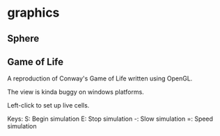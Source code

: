 graphics
============

## Sphere


##  Game of Life
A reproduction of Conway's Game of Life written using OpenGL.

The view is kinda buggy on windows platforms.

Left-click to set up live cells.

Keys:
S: Begin simulation
E: Stop simulation
-: Slow simulation
=: Speed simulation
